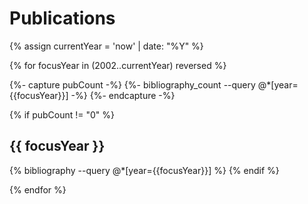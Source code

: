 ---
---
# Publications

<!-- Get current year -->
{% assign currentYear = 'now' | date: "%Y" %}
<!-- For each year from now until 2002, print publications from that year -->
{% for focusYear in (2002..currentYear)  reversed %}
<!-- Only print years with publications -->
<!-- 
    Following code to capture the count came from 
    https://github.com/inukshuk/jekyll-scholar/issues/310#issuecomment-654578621 
-->
{%- capture pubCount -%}
{%- bibliography_count --query @*[year={{focusYear}}] -%}
{%- endcapture -%}

{% if pubCount != "0" %}
## {{ focusYear }}
{% bibliography --query @*[year={{focusYear}}] %}
{% endif %}

{% endfor %}
